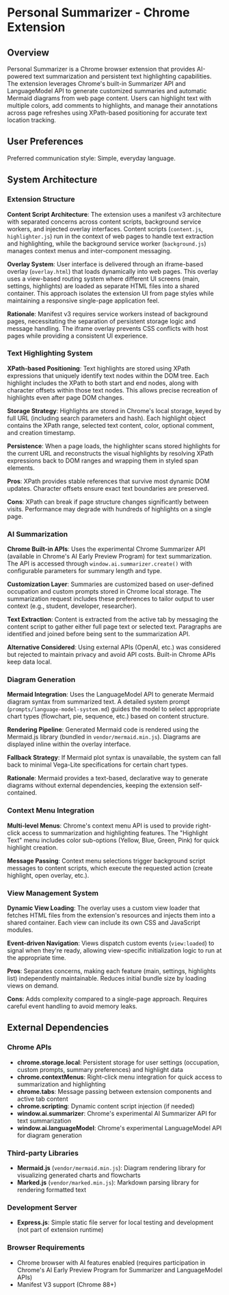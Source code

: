 # Personal Summarizer - Chrome Extension

## Overview

Personal Summarizer is a Chrome browser extension that provides AI-powered text summarization and persistent text highlighting capabilities. The extension leverages Chrome's built-in Summarizer API and LanguageModel API to generate customized summaries and automatic Mermaid diagrams from web page content. Users can highlight text with multiple colors, add comments to highlights, and manage their annotations across page refreshes using XPath-based positioning for accurate text location tracking.

## User Preferences

Preferred communication style: Simple, everyday language.

## System Architecture

### Extension Structure

**Content Script Architecture**: The extension uses a manifest v3 architecture with separated concerns across content scripts, background service workers, and injected overlay interfaces. Content scripts (`content.js`, `highlighter.js`) run in the context of web pages to handle text extraction and highlighting, while the background service worker (`background.js`) manages context menus and inter-component messaging.

**Overlay System**: User interface is delivered through an iframe-based overlay (`overlay.html`) that loads dynamically into web pages. This overlay uses a view-based routing system where different UI screens (main, settings, highlights) are loaded as separate HTML files into a shared container. This approach isolates the extension UI from page styles while maintaining a responsive single-page application feel.

**Rationale**: Manifest v3 requires service workers instead of background pages, necessitating the separation of persistent storage logic and message handling. The iframe overlay prevents CSS conflicts with host pages while providing a consistent UI experience.

### Text Highlighting System

**XPath-based Positioning**: Text highlights are stored using XPath expressions that uniquely identify text nodes within the DOM tree. Each highlight includes the XPath to both start and end nodes, along with character offsets within those text nodes. This allows precise recreation of highlights even after page DOM changes.

**Storage Strategy**: Highlights are stored in Chrome's local storage, keyed by full URL (including search parameters and hash). Each highlight object contains the XPath range, selected text content, color, optional comment, and creation timestamp.

**Persistence**: When a page loads, the highlighter scans stored highlights for the current URL and reconstructs the visual highlights by resolving XPath expressions back to DOM ranges and wrapping them in styled span elements.

**Pros**: XPath provides stable references that survive most dynamic DOM updates. Character offsets ensure exact text boundaries are preserved.

**Cons**: XPath can break if page structure changes significantly between visits. Performance may degrade with hundreds of highlights on a single page.

### AI Summarization

**Chrome Built-in APIs**: Uses the experimental Chrome Summarizer API (available in Chrome's AI Early Preview Program) for text summarization. The API is accessed through `window.ai.summarizer.create()` with configurable parameters for summary length and type.

**Customization Layer**: Summaries are customized based on user-defined occupation and custom prompts stored in Chrome local storage. The summarization request includes these preferences to tailor output to user context (e.g., student, developer, researcher).

**Text Extraction**: Content is extracted from the active tab by messaging the content script to gather either full page text or selected text. Paragraphs are identified and joined before being sent to the summarization API.

**Alternative Considered**: Using external APIs (OpenAI, etc.) was considered but rejected to maintain privacy and avoid API costs. Built-in Chrome APIs keep data local.

### Diagram Generation

**Mermaid Integration**: Uses the LanguageModel API to generate Mermaid diagram syntax from summarized text. A detailed system prompt (`prompts/language-model-system.md`) guides the model to select appropriate chart types (flowchart, pie, sequence, etc.) based on content structure.

**Rendering Pipeline**: Generated Mermaid code is rendered using the Mermaid.js library (bundled in `vendor/mermaid.min.js`). Diagrams are displayed inline within the overlay interface.

**Fallback Strategy**: If Mermaid plot syntax is unavailable, the system can fall back to minimal Vega-Lite specifications for certain chart types.

**Rationale**: Mermaid provides a text-based, declarative way to generate diagrams without external dependencies, keeping the extension self-contained.

### Context Menu Integration

**Multi-level Menus**: Chrome's context menu API is used to provide right-click access to summarization and highlighting features. The "Highlight Text" menu includes color sub-options (Yellow, Blue, Green, Pink) for quick highlight creation.

**Message Passing**: Context menu selections trigger background script messages to content scripts, which execute the requested action (create highlight, open overlay, etc.).

### View Management System

**Dynamic View Loading**: The overlay uses a custom view loader that fetches HTML files from the extension's resources and injects them into a shared container. Each view can include its own CSS and JavaScript modules.

**Event-driven Navigation**: Views dispatch custom events (`view:loaded`) to signal when they're ready, allowing view-specific initialization logic to run at the appropriate time.

**Pros**: Separates concerns, making each feature (main, settings, highlights list) independently maintainable. Reduces initial bundle size by loading views on demand.

**Cons**: Adds complexity compared to a single-page approach. Requires careful event handling to avoid memory leaks.

## External Dependencies

### Chrome APIs
- **chrome.storage.local**: Persistent storage for user settings (occupation, custom prompts, summary preferences) and highlight data
- **chrome.contextMenus**: Right-click menu integration for quick access to summarization and highlighting
- **chrome.tabs**: Message passing between extension components and active tab content
- **chrome.scripting**: Dynamic content script injection (if needed)
- **window.ai.summarizer**: Chrome's experimental AI Summarizer API for text summarization
- **window.ai.languageModel**: Chrome's experimental LanguageModel API for diagram generation

### Third-party Libraries
- **Mermaid.js** (`vendor/mermaid.min.js`): Diagram rendering library for visualizing generated charts and flowcharts
- **Marked.js** (`vendor/marked.min.js`): Markdown parsing library for rendering formatted text

### Development Server
- **Express.js**: Simple static file server for local testing and development (not part of extension runtime)

### Browser Requirements
- Chrome browser with AI features enabled (requires participation in Chrome's AI Early Preview Program for Summarizer and LanguageModel APIs)
- Manifest V3 support (Chrome 88+)